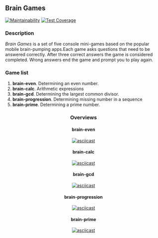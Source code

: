 <h2>Brain Games</h2>

[![Maintainability](https://api.codeclimate.com/v1/badges/bd8446f3a8c52354cca1/maintainability)](https://codeclimate.com/github/evgeniyworkbel/brain-games-ts/maintainability) [![Test Coverage](https://api.codeclimate.com/v1/badges/bd8446f3a8c52354cca1/test_coverage)](https://codeclimate.com/github/evgeniyworkbel/brain-games-ts/test_coverage)

<h3><b>Description</b></h3>
<p><i>Brain Games</i> is a set of five console mini-games based on the popular mobile brain-pumping apps.Each game asks questions that need to be answered correctly. After three correct answers the game is considered completed. Wrong answers end the game and prompt you to play again.</p>


<h3><b>Game list</b></h3>
<ol>
  <li><b>brain-even</b>. Determining an even number.</li>
  <li><b>brain-calc</b>. Arithmetic expressions</li>
  <li><b>brain-gcd</b>. Determining the largest common divisor.</li>
  <li><b>brain-progression</b>. Determining missing number in a sequence</li>
  <li><b>brain-prime</b>. Determining a prime number.</li>
</ol>

<section align="center">
  <h3><b>Overviews</b></h3>
  <h4><b>brain-even</b></h4>

  [![asciicast](https://asciinema.org/a/HZgJCMOUwzxBpYBj8doq8OTbJ.svg)](https://asciinema.org/a/HZgJCMOUwzxBpYBj8doq8OTbJ)

  <h4><b>brain-calc</b></h4>

  [![asciicast](https://asciinema.org/a/EsJpjvmuPqkronfOsLfcVUkSc.svg)](https://asciinema.org/a/EsJpjvmuPqkronfOsLfcVUkSc)

  <h4><b>brain-gcd</b></h4>

  [![asciicast](https://asciinema.org/a/Q2O2Mb9pQajJia0HVb5NhH2Ht.svg)](https://asciinema.org/a/Q2O2Mb9pQajJia0HVb5NhH2Ht)

  <h4><b>brain-progression</b></h4>

  [![asciicast](https://asciinema.org/a/HQh4rVk2JjVqrfivYD40XOyJ8.svg)](https://asciinema.org/a/HQh4rVk2JjVqrfivYD40XOyJ8)

  <h4><b>brain-prime</b></h4>

  [![asciicast](https://asciinema.org/a/D9QYillSaWZ4p3yjySJ5AGQcG.svg)](https://asciinema.org/a/D9QYillSaWZ4p3yjySJ5AGQcG)
</section>